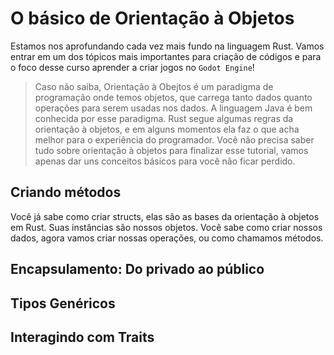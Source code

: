 # O básico de Orientação à Objetos

Estamos nos aprofundando cada vez mais fundo na linguagem Rust. Vamos entrar em um dos tópicos mais importantes para criação de códigos e para o foco desse curso aprender a criar jogos no `Godot Engine`!

> Caso não saiba, Orientação à Obejtos é um paradigma de programação onde temos objetos, que carrega tanto dados quanto operações para serem usadas nos dados. A linguagem Java é bem conhecida por esse paradigma. Rust segue algumas regras da orientação à objetos, e em alguns momentos ela faz o que acha melhor para o experiência do programador. Você não precisa saber tudo sobre orientação à objetos para finalizar esse tutorial, vamos apenas dar uns conceitos básicos para você não ficar perdido.

## Criando métodos

Você já sabe como criar structs, elas são as bases da orientação à objetos em Rust. Suas instâncias são nossos objetos. Você sabe como criar nossos dados, agora vamos criar nossas operações, ou como chamamos métodos.

## Encapsulamento: Do privado ao público

## Tipos Genéricos


## Interagindo com Traits
